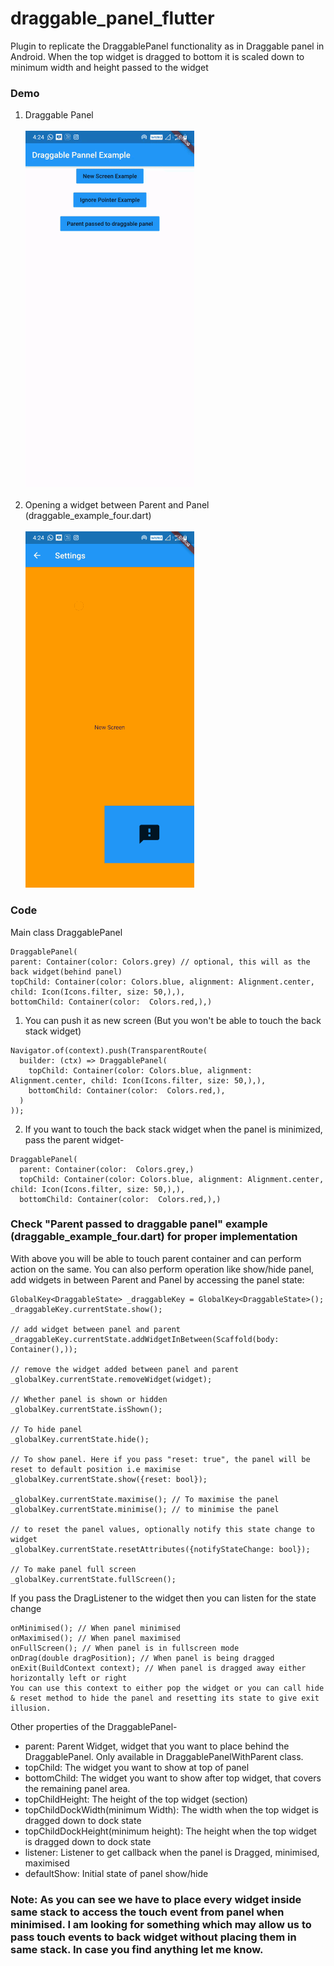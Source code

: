 # draggable_panel_flutter
Plugin to replicate the DraggablePanel functionality as in Draggable panel in Android.
When the top widget is dragged to bottom it is scaled down to minimum width and height passed to the widget

### Demo
1) Draggable Panel<br><br>
![Draggable Panel demo](./gif1.gif)<br><br>
2) Opening a widget between Parent and Panel (draggable_example_four.dart)<br><br>
![Draggable Panel demo](./gif2.gif)

### Code
Main class DraggablePanel
```
DraggablePanel(
parent: Container(color: Colors.grey) // optional, this will as the back widget(behind panel)
topChild: Container(color: Colors.blue, alignment: Alignment.center, child: Icon(Icons.filter, size: 50,),),
bottomChild: Container(color:  Colors.red,),)
```
1) You can push it as new screen (But you won't be able to touch the back stack widget)
```
Navigator.of(context).push(TransparentRoute(
  builder: (ctx) => DraggablePanel(
    topChild: Container(color: Colors.blue, alignment: Alignment.center, child: Icon(Icons.filter, size: 50,),),
    bottomChild: Container(color:  Colors.red,),
  )
));
```
2) If you want to touch the back stack widget when the panel is minimized, pass the parent widget-
```
DraggablePanel(
  parent: Container(color:  Colors.grey,)
  topChild: Container(color: Colors.blue, alignment: Alignment.center, child: Icon(Icons.filter, size: 50,),),
  bottomChild: Container(color:  Colors.red,),)
```
### Check "Parent passed to draggable panel" example (draggable_example_four.dart) for proper implementation

With above you will be able to touch parent container and can perform action on the same.
You can also perform operation like show/hide panel, add widgets in between Parent and Panel by accessing the panel state:
```
GlobalKey<DraggableState> _draggableKey = GlobalKey<DraggableState>();
_draggableKey.currentState.show();

// add widget between panel and parent
_draggableKey.currentState.addWidgetInBetween(Scaffold(body: Container(),));

// remove the widget added between panel and parent
_globalKey.currentState.removeWidget(widget);

// Whether panel is shown or hidden
_globalKey.currentState.isShown();

// To hide panel
_globalKey.currentState.hide();

// To show panel. Here if you pass "reset: true", the panel will be reset to default position i.e maximise
_globalKey.currentState.show({reset: bool});

_globalKey.currentState.maximise(); // To maximise the panel
_globalKey.currentState.minimise(); // to minimise the panel

// to reset the panel values, optionally notify this state change to widget
_globalKey.currentState.resetAttributes({notifyStateChange: bool});

// To make panel full screen
_globalKey.currentState.fullScreen();
```
If you pass the DragListener to the widget then you can listen for the state change
```
onMinimised(); // When panel minimised
onMaximised(); // When panel maximised
onFullScreen(); // When panel is in fullscreen mode
onDrag(double dragPosition); // When panel is being dragged
onExit(BuildContext context); // When panel is dragged away either horizontally left or right
You can use this context to either pop the widget or you can call hide & reset method to hide the panel and resetting its state to give exit illusion.
```

Other properties of the DraggablePanel-
  - parent: Parent Widget, widget that you want to place behind the DraggablePanel. Only available in DraggablePanelWithParent class.
  - topChild: The widget you want to show at top of panel
  - bottomChild: The widget you want to show after top widget, that covers the remaining panel area.
  - topChildHeight: The height of the top widget (section)
  - topChildDockWidth(minimum Width): The width when the top widget is dragged down to dock state
  - topChildDockHeight(minimum height): The height when the top widget is dragged down to dock state
  - listener: Listener to get callback when the panel is Dragged, minimised, maximised
  - defaultShow: Initial state of panel show/hide

### Note: As you can see we have to place every widget inside same stack to access the touch event from panel when minimised. I am looking for something which may allow us to pass touch events to back widget without placing them in same stack. In case you find anything let me know.